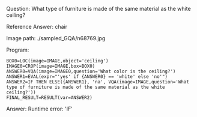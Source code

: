 Question: What type of furniture is made of the same material as the white ceiling?

Reference Answer: chair

Image path: ./sampled_GQA/n68769.jpg

Program:

```
BOX0=LOC(image=IMAGE,object='ceiling')
IMAGE0=CROP(image=IMAGE,box=BOX0)
ANSWER0=VQA(image=IMAGE0,question='What color is the ceiling?')
ANSWER1=EVAL(expr="'yes' if {ANSWER0} == 'white' else 'no'")
ANSWER2=IF THEN ELSE({ANSWER1}, 'na', VQA(image=IMAGE,question='What type of furniture is made of the same material as the white ceiling?'))
FINAL_RESULT=RESULT(var=ANSWER2)
```
Answer: Runtime error: 'IF'


